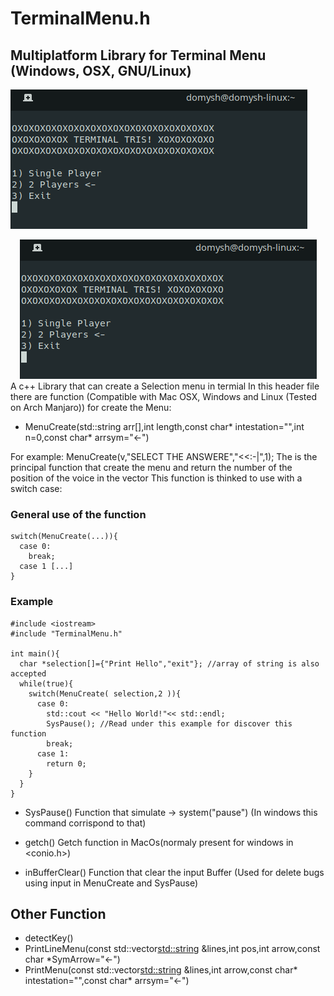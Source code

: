 # TerminalMenu.h
## Multiplatform Library for Terminal Menu (Windows, OSX, GNU/Linux) 
![Screenshot of terminal menu](TerminalMenu.png)
<div style="text-align:center"><img src="TerminalMenu.png" /></div>
A c++ Library that can create a Selection menu in termial
In this header file there are function (Compatible with Mac OSX, Windows and Linux (Tested on Arch Manjaro)) for create the Menu:

- MenuCreate(std::string arr[],int length,const char* intestation="",int n=0,const char* arrsym="<-")

For example: MenuCreate(v,"SELECT THE ANSWERE","<<:-|",1);
The is the principal function that create the menu and return the number of the position of the voice in the vector
This function is thinked to use with a switch case:

### General use of the function
```
switch(MenuCreate(...)){
  case 0:
    break;
  case 1 [...]
}
```
### Example
```
#include <iostream>
#include "TerminalMenu.h"

int main(){
  char *selection[]={"Print Hello","exit"}; //array of string is also accepted
  while(true){
    switch(MenuCreate( selection,2 )){
      case 0:
        std::cout << "Hello World!"<< std::endl;
        SysPause(); //Read under this example for discover this function
        break;
      case 1:
        return 0;
    }
  }
}

```

- SysPause() 
Function that simulate -> system("pause") (In windows this command corrispond to that)


- getch() 
Getch function in MacOs(normaly present for windows in <conio.h>)

- inBufferClear()
Function that clear the input Buffer (Used for delete bugs using input in MenuCreate and SysPause)

## Other Function

- detectKey()
- PrintLineMenu(const std::vector<std::string> &lines,int pos,int arrow,const char *SymArrow="<-")
- PrintMenu(const std::vector<std::string> &lines,int arrow,const char* intestation="",const char* arrsym="<-")
